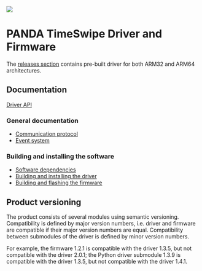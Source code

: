 ![](https://github.com/panda-official/TimeSwipe/workflows/Build%20Linux%20Packages/badge.svg)

# PANDA TimeSwipe Driver and Firmware

The [releases section](https://github.com/panda-official/TimeSwipe/releases)
contains pre-built driver for both ARM32 and ARM64 architectures.

## Documentation

[Driver API](https://panda-official.github.io/TimeSwipe/index.html)

### General documentation

- [Communication protocol](docs/CommunicationProtocol.md)
- [Event system](docs/EventSystem.md)

### Building and installing the software

- [Software dependencies](docs/SoftwareDependencies.md)
- [Building and installing the driver](docs/driver.md)
- [Building and flashing the firmware](docs/firmware.md)

## Product versioning

The product consists of several modules using semantic versioning. Compatibility
is defined by major version numbers, i.e. driver and firmware are compatible if
their major version numbers are equal. Compatibility between submodules of the
driver is defined by minor version numbers.

For example, the firmware 1.2.1 is compatible with the driver 1.3.5, but not
compatible with the driver 2.0.1; the Python driver submodule 1.3.9 is
compatible with the driver 1.3.5, but not compatible with the driver 1.4.1.
